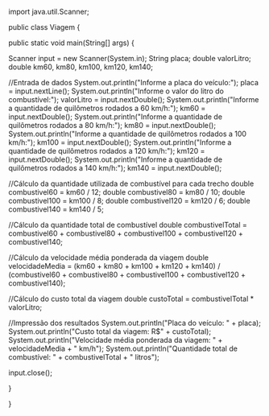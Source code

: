 import java.util.Scanner;

public class Viagem {

public static void main(String[] args) {

Scanner input = new Scanner(System.in);
String placa;
double valorLitro;
double km60, km80, km100, km120, km140;

//Entrada de dados
System.out.println("Informe a placa do veículo:");
placa = input.nextLine();
System.out.println("Informe o valor do litro do combustível:");
valorLitro = input.nextDouble();
System.out.println("Informe a quantidade de quilômetros rodados a 60 km/h:");
km60 = input.nextDouble();
System.out.println("Informe a quantidade de quilômetros rodados a 80 km/h:");
km80 = input.nextDouble();
System.out.println("Informe a quantidade de quilômetros rodados a 100 km/h:");
km100 = input.nextDouble();
System.out.println("Informe a quantidade de quilômetros rodados a 120 km/h:");
km120 = input.nextDouble();
System.out.println("Informe a quantidade de quilômetros rodados a 140 km/h:");
km140 = input.nextDouble();

//Cálculo da quantidade utilizada de combustível para cada trecho
double combustivel60 = km60 / 12;
double combustivel80 = km80 / 10;
double combustivel100 = km100 / 8;
double combustivel120 = km120 / 6;
double combustivel140 = km140 / 5;

//Cálculo da quantidade total de combustível
double combustivelTotal = combustivel60 + combustivel80 + combustivel100 + combustivel120 + combustivel140;

//Cálculo da velocidade média ponderada da viagem
double velocidadeMedia = (km60 + km80 + km100 + km120 + km140) / (combustivel60 + combustivel80 + combustivel100 + combustivel120 + combustivel140);

//Cálculo do custo total da viagem
double custoTotal = combustivelTotal * valorLitro;

//Impressão dos resultados
System.out.println("Placa do veículo: " + placa);
System.out.println("Custo total da viagem: R$" + custoTotal);
System.out.println("Velocidade média ponderada da viagem: " + velocidadeMedia + " km/h");
System.out.println("Quantidade total de combustível: " + combustivelTotal + " litros");

input.close();

}

}
